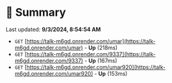 # 📖 Summary
Last updated: **9/3/2024, 8:54:54 AM**

- `GET` [https://talk-m6gd.onrender.com/umar](https://talk-m6gd.onrender.com/umar) - **Up** (218ms)
- `GET` [https://talk-m6gd.onrender.com/9337](https://talk-m6gd.onrender.com/9337) - **Up** (167ms)
- `GET` [https://talk-m6gd.onrender.com/umar920](https://talk-m6gd.onrender.com/umar920) - **Up** (153ms)
